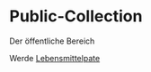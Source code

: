 # Public-Collection

Der öffentliche Bereich



Werde [Lebensmittelpate](https://www.gruenlandstaudenhof.de/cms2/gruenlandstaudenhof/lebensmittelpaten/)

